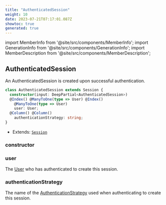 ```yaml
---
title: "AuthenticatedSession"
weight: 10
date: 2023-07-21T07:17:01.087Z
showtoc: true
generated: true
---
```

<!-- This file was generated from the Vendure source. Do not modify. Instead, re-run the "docs:build" script -->
import MemberInfo from '@site/src/components/MemberInfo';
import GenerationInfo from '@site/src/components/GenerationInfo';
import MemberDescription from '@site/src/components/MemberDescription';


## AuthenticatedSession

<GenerationInfo sourceFile="packages/core/src/entity/session/authenticated-session.entity.ts" sourceLine="14" packageName="@vendure/core" />

An AuthenticatedSession is created upon successful authentication.

```ts title="Signature"
class AuthenticatedSession extends Session {
  constructor(input: DeepPartial<AuthenticatedSession>)
  @Index() @ManyToOne(type => User) @Index()
    @ManyToOne(type => User)
    user: User;
  @Column() @Column()
    authenticationStrategy: string;
}
```
* Extends: <code><a href='/docs/reference/typescript-api/entities/session#session'>Session</a></code>



<div className="members-wrapper">

### constructor

<MemberInfo kind="method" type="(input: DeepPartial&#60;<a href='/docs/reference/typescript-api/entities/authenticated-session#authenticatedsession'>AuthenticatedSession</a>&#62;) => AuthenticatedSession"   />


### user

<MemberInfo kind="property" type="<a href='/docs/reference/typescript-api/entities/user#user'>User</a>"   />

The <a href='/docs/reference/typescript-api/entities/user#user'>User</a> who has authenticated to create this session.
### authenticationStrategy

<MemberInfo kind="property" type="string"   />

The name of the <a href='/docs/reference/typescript-api/auth/authentication-strategy#authenticationstrategy'>AuthenticationStrategy</a> used when authenticating
to create this session.


</div>
